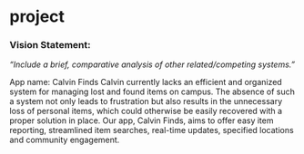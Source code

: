 # project

### Vision Statement: 
*“Include a brief, comparative analysis of other related/competing systems.”*

App name: Calvin Finds
Calvin currently lacks an efficient and organized system for managing lost and found items on campus. The absence of such a system not only leads to frustration but also results in the unnecessary loss of personal items, which could otherwise be easily recovered with a proper solution in place. Our app, Calvin Finds, aims to offer easy item reporting, streamlined item searches, real-time updates, specified locations and community engagement. 


